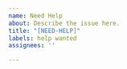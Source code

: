 ```yaml
---
name: Need Help
about: Describe the issue here.
title: "[NEED-HELP]"
labels: help wanted
assignees: ''

---
```



